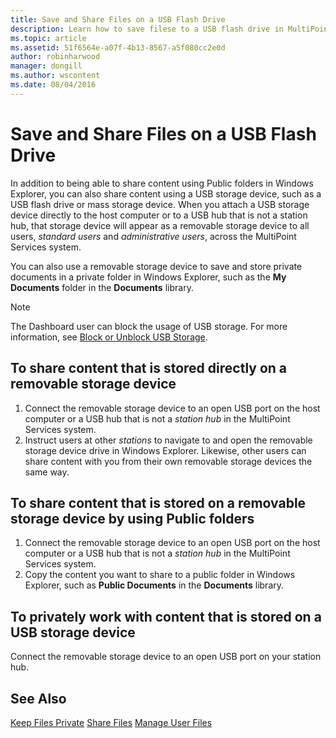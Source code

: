 ```yaml
---
title: Save and Share Files on a USB Flash Drive
description: Learn how to save filese to a USB flash drive in MultiPoint Services
ms.topic: article
ms.assetid: 51f6564e-a07f-4b13-8567-a5f080cc2e0d
author: robinharwood
manager: dongill
ms.author: wscontent
ms.date: 08/04/2016
---
```

# Save and Share Files on a USB Flash Drive
In addition to being able to share content using Public folders in Windows Explorer, you can also share content using a USB storage device, such as a USB flash drive or mass storage device. When you attach a USB storage device directly to the host computer or to a USB hub that is not a station hub, that storage device will appear as a removable storage device to all users, *standard users* and *administrative users*, across the MultiPoint Services system.

You can also use a removable storage device to save and store private documents in a private folder in Windows Explorer, such as the **My Documents** folder in the **Documents** library.

 > [!NOTE]
 > The Dashboard user can block the usage of USB storage. For more information, see [Block or Unblock USB Storage](Block-or-Unblock-USB-Storage.md).

## To share content that is stored directly on a removable storage device

1.  Connect the removable storage device to an open USB port on the host computer or a USB hub that is not a *station hub* in the MultiPoint Services system.
2.  Instruct users at other *stations* to navigate to and open the removable storage device drive in Windows Explorer. Likewise, other users can share content with you from their own removable storage devices the same way.

## To share content that is stored on a removable storage device by using Public folders

1.  Connect the removable storage device to an open USB port on the host computer or a USB hub that is not a *station hub* in the MultiPoint Services system.
2.  Copy the content you want to share to a public folder in Windows Explorer, such as **Public Documents** in the **Documents** library.

## To privately work with content that is stored on a USB storage device

Connect the removable storage device to an open USB port on your station hub.

## See Also
[Keep Files Private](Keep-Files-Private.md)
[Share Files](Share-Files.md)
[Manage User Files](Manage-User-Files.md)